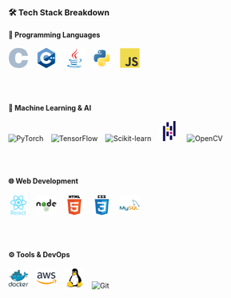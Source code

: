 ### 🛠️ Tech Stack Breakdown

#### 🧾 Programming Languages  
<img src="https://raw.githubusercontent.com/devicons/devicon/master/icons/c/c-original.svg" width="40" alt="C" />
&nbsp;&nbsp;
<img src="https://raw.githubusercontent.com/devicons/devicon/master/icons/cplusplus/cplusplus-original.svg" width="40" alt="C++" />
&nbsp;&nbsp;
<img src="https://raw.githubusercontent.com/devicons/devicon/master/icons/java/java-original.svg" width="40" alt="Java" />
&nbsp;&nbsp;
<img src="https://raw.githubusercontent.com/devicons/devicon/master/icons/python/python-original.svg" width="40" alt="Python" />
&nbsp;&nbsp;
<img src="https://raw.githubusercontent.com/devicons/devicon/master/icons/javascript/javascript-original.svg" width="40" alt="JavaScript" />

<br><br>

#### 🤖 Machine Learning & AI  
<img src="https://www.vectorlogo.zone/logos/pytorch/pytorch-icon.svg" width="40" alt="PyTorch" />
&nbsp;&nbsp;
<img src="https://www.vectorlogo.zone/logos/tensorflow/tensorflow-icon.svg" width="40" alt="TensorFlow" />
&nbsp;&nbsp;
<img src="https://upload.wikimedia.org/wikipedia/commons/0/05/Scikit_learn_logo_small.svg" width="40" alt="Scikit-learn" />
&nbsp;&nbsp;
<img src="https://raw.githubusercontent.com/devicons/devicon/master/icons/pandas/pandas-original.svg" width="40" alt="Pandas" />
&nbsp;&nbsp;
<img src="https://www.vectorlogo.zone/logos/opencv/opencv-icon.svg" width="40" alt="OpenCV" />

<br><br>

#### 🌐 Web Development  
<img src="https://raw.githubusercontent.com/devicons/devicon/master/icons/react/react-original-wordmark.svg" width="40" alt="React" />
&nbsp;&nbsp;
<img src="https://raw.githubusercontent.com/devicons/devicon/master/icons/nodejs/nodejs-original-wordmark.svg" width="40" alt="Node.js" />
&nbsp;&nbsp;
<img src="https://raw.githubusercontent.com/devicons/devicon/master/icons/html5/html5-original-wordmark.svg" width="40" alt="HTML" />
&nbsp;&nbsp;
<img src="https://raw.githubusercontent.com/devicons/devicon/master/icons/css3/css3-original-wordmark.svg" width="40" alt="CSS" />
&nbsp;&nbsp;
<img src="https://raw.githubusercontent.com/devicons/devicon/master/icons/mysql/mysql-original-wordmark.svg" width="40" alt="MySQL" />

<br><br>

#### ⚙️ Tools & DevOps  
<img src="https://raw.githubusercontent.com/devicons/devicon/master/icons/docker/docker-original-wordmark.svg" width="40" alt="Docker" />
&nbsp;&nbsp;
<img src="https://raw.githubusercontent.com/devicons/devicon/master/icons/amazonwebservices/amazonwebservices-original-wordmark.svg" width="40" alt="AWS" />
&nbsp;&nbsp;
<img src="https://raw.githubusercontent.com/devicons/devicon/master/icons/linux/linux-original.svg" width="40" alt="Linux" />
&nbsp;&nbsp;
<img src="https://www.vectorlogo.zone/logos/git-scm/git-scm-icon.svg" width="40" alt="Git" />

